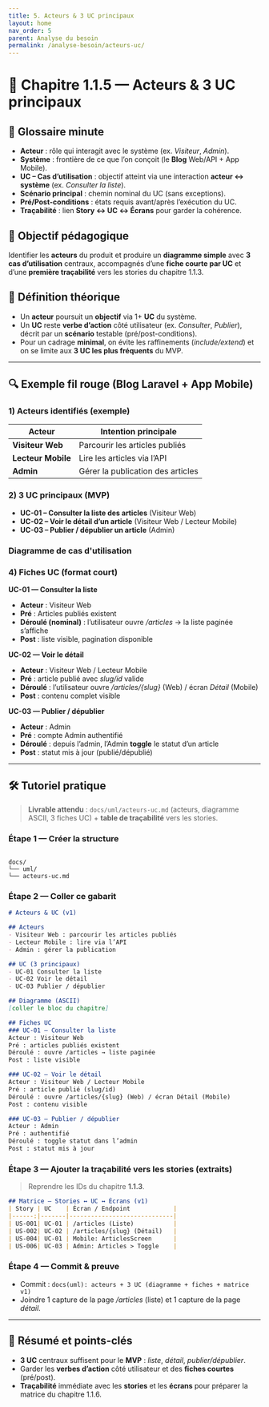 ```yaml
---
title: 5. Acteurs & 3 UC principaux
layout: home
nav_order: 5
parent: Analyse du besoin
permalink: /analyse-besoin/acteurs-uc/
---
```


# 📘 Chapitre 1.1.5 — Acteurs & 3 UC principaux

## 📒 Glossaire minute
- **Acteur** : rôle qui interagit avec le système (ex. *Visiteur*, *Admin*).
- **Système** : frontière de ce que l’on conçoit (le **Blog** Web/API + App Mobile).
- **UC – Cas d’utilisation** : objectif atteint via une interaction **acteur ↔ système** (ex. *Consulter la liste*).
- **Scénario principal** : chemin nominal du UC (sans exceptions).
- **Pré/Post-conditions** : états requis avant/après l’exécution du UC.
- **Traçabilité** : lien **Story ↔ UC ↔ Écrans** pour garder la cohérence.

## 🎯 Objectif pédagogique
Identifier les **acteurs** du produit et produire un **diagramme simple** avec **3 cas d’utilisation** centraux, accompagnés d’une **fiche courte par UC** et d’une **première traçabilité** vers les stories du chapitre 1.1.3.

## 🧠 Définition théorique
- Un **acteur** poursuit un **objectif** via 1+ **UC** du système.
- Un **UC** reste **verbe d’action** côté utilisateur (ex. *Consulter*, *Publier*), décrit par un **scénario** testable (pré/post-conditions).
- Pour un cadrage **minimal**, on évite les raffinements (*include/extend*) et on se limite aux **3 UC les plus fréquents** du MVP.

---

## 🔍 Exemple fil rouge (Blog Laravel + App Mobile)

### 1) Acteurs identifiés (exemple)

| Acteur            | Intention principale                          |
|-------------------|-----------------------------------------------|
| **Visiteur Web**  | Parcourir les articles publiés                |
| **Lecteur Mobile**| Lire les articles via l’API                   |
| **Admin**         | Gérer la publication des articles             |

### 2) 3 UC principaux (MVP)

- **UC-01 – Consulter la liste des articles** (Visiteur Web)
- **UC-02 – Voir le détail d’un article** (Visiteur Web / Lecteur Mobile)
- **UC-03 – Publier / dépublier un article** (Admin)


###  Diagramme de cas d'utilisation


### 4) Fiches UC (format court)

**UC-01 — Consulter la liste**  
- **Acteur** : Visiteur Web  
- **Pré** : Articles publiés existent  
- **Déroulé (nominal)** : l’utilisateur ouvre */articles* → la liste paginée s’affiche  
- **Post** : liste visible, pagination disponible

**UC-02 — Voir le détail**  
- **Acteur** : Visiteur Web / Lecteur Mobile  
- **Pré** : article publié avec *slug/id* valide  
- **Déroulé** : l’utilisateur ouvre */articles/{slug}* (Web) / écran *Détail* (Mobile)  
- **Post** : contenu complet visible

**UC-03 — Publier / dépublier**  
- **Acteur** : Admin  
- **Pré** : compte Admin authentifié  
- **Déroulé** : depuis l’admin, l’Admin **toggle** le statut d’un article  
- **Post** : statut mis à jour (publié/dépublié)

---

## 🛠 Tutoriel pratique

> **Livrable attendu** : `docs/uml/acteurs-uc.md` (acteurs, diagramme ASCII, 3 fiches UC) + **table de traçabilité** vers les stories.

### Étape 1 — Créer la structure
```

docs/
└── uml/
└── acteurs-uc.md

````

### Étape 2 — Coller ce gabarit
```md
# Acteurs & UC (v1)

## Acteurs
- Visiteur Web : parcourir les articles publiés
- Lecteur Mobile : lire via l’API
- Admin : gérer la publication

## UC (3 principaux)
- UC-01 Consulter la liste
- UC-02 Voir le détail
- UC-03 Publier / dépublier

## Diagramme (ASCII)
[coller le bloc du chapitre]

## Fiches UC
### UC-01 — Consulter la liste
Acteur : Visiteur Web  
Pré : articles publiés existent  
Déroulé : ouvre /articles → liste paginée  
Post : liste visible

### UC-02 — Voir le détail
Acteur : Visiteur Web / Lecteur Mobile  
Pré : article publié (slug/id)  
Déroulé : ouvre /articles/{slug} (Web) / écran Détail (Mobile)  
Post : contenu visible

### UC-03 — Publier / dépublier
Acteur : Admin  
Pré : authentifié  
Déroulé : toggle statut dans l’admin  
Post : statut mis à jour
````

### Étape 3 — Ajouter la traçabilité vers les stories (extraits)

> Reprendre les IDs du chapitre **1.1.3**.

```md
## Matrice – Stories ↔ UC ↔ Écrans (v1)
| Story | UC    | Écran / Endpoint            |
|------:|-------|-----------------------------|
| US-001| UC-01 | /articles (Liste)           |
| US-002| UC-02 | /articles/{slug} (Détail)   |
| US-004| UC-01 | Mobile: ArticlesScreen      |
| US-006| UC-03 | Admin: Articles > Toggle    |
```

### Étape 4 — Commit & preuve

* Commit : `docs(uml): acteurs + 3 UC (diagramme + fiches + matrice v1)`
* Joindre 1 capture de la page */articles* (liste) et 1 capture de la page *détail*.

---

## 🧾 Résumé et points-clés

* **3 UC** centraux suffisent pour le **MVP** : *liste*, *détail*, *publier/dépublier*.
* Garder les **verbes d’action** côté utilisateur et des **fiches courtes** (pré/post).
* **Traçabilité** immédiate avec les **stories** et les **écrans** pour préparer la matrice du chapitre 1.1.6.

